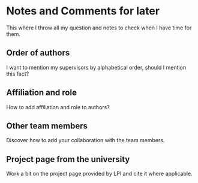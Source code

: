 # Notes and Comments for later

This where I throw all my question and notes to check when I have time for them.

## Order of authors

I want to mention my supervisors by alphabetical order, should I mention this fact?

## Affiliation and role

How to add affiliation and role to authors?

## Other team members

Discover how to add your collaboration with the team members.

## Project page from the university

Work a bit on the project page provided by LPI and cite it where applicable.
